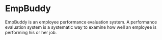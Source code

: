 # EmpBuddy
EmpBuddy is an employee performance evaluation system. A performance evaluation system is a systematic way to examine how well an employee is performing his or her job.
